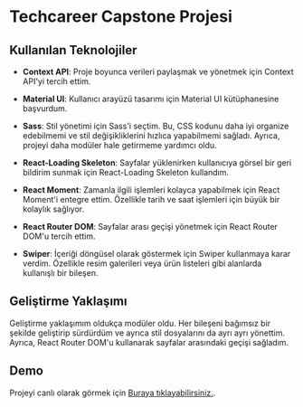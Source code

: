 # Techcareer Capstone Projesi

## Kullanılan Teknolojiler

- **Context API**: Proje boyunca verileri paylaşmak ve yönetmek için Context API'yi tercih ettim.

- **Material UI**: Kullanıcı arayüzü tasarımı için Material UI kütüphanesine başvurdum.

- **Sass**: Stil yönetimi için Sass'i seçtim. Bu, CSS kodunu daha iyi organize edebilmemi ve stil değişikliklerini hızlıca yapabilmemi sağladı. Ayrıca, projeyi daha modüler hale getirmeme yardımcı oldu.

- **React-Loading Skeleton**: Sayfalar yüklenirken kullanıcıya görsel bir geri bildirim sunmak için React-Loading Skeleton kullandım.

- **React Moment**: Zamanla ilgili işlemleri kolayca yapabilmek için React Moment'i entegre ettim. Özellikle tarih ve saat işlemleri için büyük bir kolaylık sağlıyor.

- **React Router DOM**: Sayfalar arası geçişi yönetmek için React Router DOM'u tercih ettim.

- **Swiper**: İçeriği döngüsel olarak göstermek için Swiper kullanmaya karar verdim. Özellikle resim galerileri veya ürün listeleri gibi alanlarda kullanışlı bir bileşen.

## Geliştirme Yaklaşımı

Geliştirme yaklaşımım oldukça modüler oldu. Her bileşeni bağımsız bir şekilde geliştirip sürdürdüm ve ayrıca stil dosyalarını da ayrı ayrı yönettim. Ayrıca, React Router DOM'u kullanarak sayfalar arasındaki geçişi sağladım.

## Demo

Projeyi canlı olarak görmek için [Buraya tıklayabilirsiniz.](https://64f21d3a45205809e2a94946--jolly-licorice-35bd23.netlify.app/).


